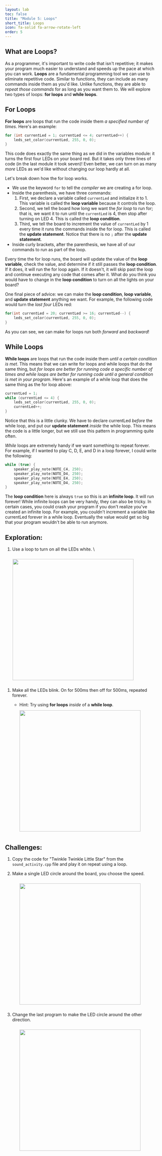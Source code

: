 ```yaml
---
layout: lab
toc: false
title: "Module 5: Loops"
short_title: Loops
icon: fa-solid fa-arrow-rotate-left
order: 5
---
```


## What are Loops?

As a programmer, it's important to write code that isn't repetitive; it makes your program much easier to understand and speeds up the pace at which you can work. **Loops** are a fundamental programming tool we can use to eliminate repetitive code. Similar to functions, they can include as many commands inside them as you'd like. Unlike functions, they are able to _repeat those commands_ for as long as you want them to. We will explore two types of loops: **for loops** and **while loops**.

## For Loops

**For loops** are loops that run the code inside them _a specified number of times_. Here's an example:

```c
for (int currentLed = 1; currentLed <= 4; currentLed++) {
    leds_set_color(currentLed, 255, 0, 0);
}
```

This code does exactly the same thing as we did in the variables module: it turns the first four LEDs on your board red. But it takes only three lines of code (in the last module it took seven)! Even better, we can turn on as many _more_ LEDs as we'd like without changing our loop hardly at all. 

Let's break down how the for loop works.

* We use the keyword `for` to tell the _compiler_ we are creating a for loop.
* Inside the parenthesis, we have three commands:
    1. First, we declare a variable called `currentLed` and initialize it to 1. This variable is called the **loop variable** because it controls the loop.
    1. Second, we tell the board how long we want the _for loop_ to run for; that is, we want it to run until the `currentLed` is 4, then stop after turning on LED 4. This is called the **loop condition**.
    1. Third, we tell the board to increment the value of `currentLed` by 1 every time it runs the commands inside the for loop. This is called the **update statement**. Notice that there is no `;` after the **update statement**.
* Inside curly brackets, after the parenthesis, we have all of our commands to run as part of the loop.

Every time the for loop runs, the board will update the value of the **loop variable**, check the value, and determine if it still passes the **loop condition**. If it does, it will run the for loop again. If it doesn't, it will skip past the loop and continue executing any code that comes after it. What do you think you would have to change in the **loop condition** to turn on all the lights on your board?

One final piece of advice: we can make the **loop condition**, **loop variable**, and **update statement** anything we want. For example, the following code would turn the _last four_ LEDs red:

```c
for(int currentLed = 20; currentLed >= 16; currentLed--) {
    leds_set_color(currentLed, 255, 0, 0);
}
```
As you can see, we can make for loops run both _forward_ and _backward_!

## While Loops

**While loops** are loops that run the code inside them _until a certain condition is met_. This means that we can write for loops and while loops that do the same thing, but _for loops are better for running code a specific number of times and while loops are better for running code until a general condition is met in your program_. Here's an example of a while loop that does the same thing as the for loop above:

```c
currentLed = 1;
while (currentLed <= 4) {
    leds_set_color(currentLed, 255, 0, 0);
    currentLed++;
}
```

Notice that this is a little clunky. We have to declare currentLed _before_ the while loop, and put our **update statement** _inside_ the while loop. This means the code is a little longer, but we still use this pattern in programming quite often.

_While_ loops are extremely handy if we want something to repeat forever. For example, if I wanted to play C, D, E, and D in a loop forever, I could write the following:

```c
while (true) {
    speaker_play_note(NOTE_C4, 250);
    speaker_play_note(NOTE_D4, 250);
    speaker_play_note(NOTE_E4, 250);
    speaker_play_note(NOTE_D4, 250);
}
```

The **loop condition** here is always `true` so this is an **infinite loop**. It will run forever! While infinite loops can be very handy, they can also be tricky. In certain cases, you could crash your program if you don't realize you've created an infinite loop. For example, you couldn't increment a variable like currentLed forever in a while loop. Eventually the value would get so big that your program wouldn't be able to run anymore.


## Exploration:
1. Use a loop to turn on all the LEDs white. \
<img src="{% link media/white_lights.png %}" width="400" hspace="5%" vspace="10px">

1. Make all the LEDs blink. On for 500ms then off for 500ms, repeated forever.
    * Hint: Try using **for loops** _inside_ of a **while loop**.

    <img src="{% link media/white_blinking_lights.gif %}" width="400" hspace="5%" vspace="10px">

## Challenges:

1. Copy the code for "Twinkle Twinkle Little Star" from the `sound_activity.cpp` file and play it on repeat using a loop.

1. Make a single LED circle around the board, you choose the speed.

    <img src="{% link media/chasing_cw_lights.gif %}" width="400" hspace="5%" vspace="10px">

1. Change the last program to make the LED circle around the other direction.

    <img src="{% link media/chasing_ccw_lights.gif %}" width="400" hspace="5%" vspace="10px">